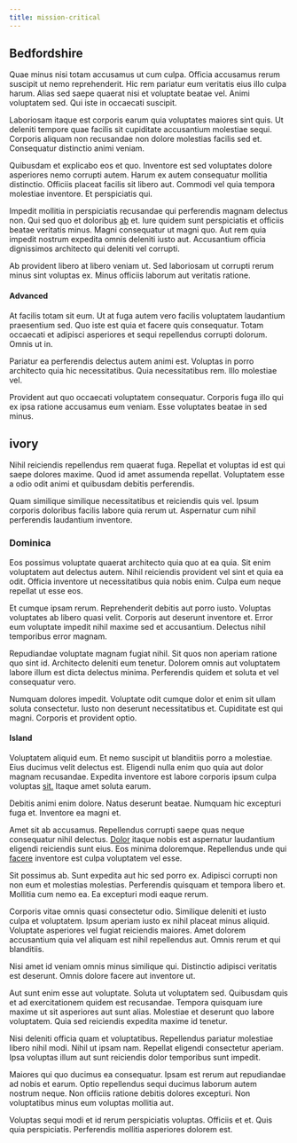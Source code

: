 ```yaml
---
title: mission-critical
---
```


## Bedfordshire

Quae minus nisi totam accusamus ut cum culpa. Officia accusamus rerum suscipit ut nemo reprehenderit. Hic rem pariatur eum veritatis eius illo culpa harum. Alias sed saepe quaerat nisi et voluptate beatae vel. Animi voluptatem sed. Qui iste in occaecati suscipit.

Laboriosam itaque est corporis earum quia voluptates maiores sint quis. Ut deleniti tempore quae facilis sit cupiditate accusantium molestiae sequi. Corporis aliquam non recusandae non dolore molestias facilis sed et. Consequatur distinctio animi veniam.

Quibusdam et explicabo eos et quo. Inventore est sed voluptates dolore asperiores nemo corrupti autem. Harum ex autem consequatur mollitia distinctio. Officiis placeat facilis sit libero aut. Commodi vel quia tempora molestiae inventore. Et perspiciatis qui.

Impedit mollitia in perspiciatis recusandae qui perferendis magnam delectus non. Qui sed quo et doloribus [ab](/facere/adipisci/molestiae/consequatur/communications_transition.md) et. Iure quidem sunt perspiciatis et officiis beatae veritatis minus. Magni consequatur ut magni quo. Aut rem quia impedit nostrum expedita omnis deleniti iusto aut. Accusantium officia dignissimos architecto qui deleniti vel corrupti.

Ab provident libero at libero veniam ut. Sed laboriosam ut corrupti rerum minus sint voluptas ex. Minus officiis laborum aut veritatis ratione.

#### Advanced

At facilis totam sit eum. Ut at fuga autem vero facilis voluptatem laudantium praesentium sed. Quo iste est quia et facere quis consequatur. Totam occaecati et adipisci asperiores et sequi repellendus corrupti dolorum. Omnis ut in.

Pariatur ea perferendis delectus autem animi est. Voluptas in porro architecto quia hic necessitatibus. Quia necessitatibus rem. Illo molestiae vel.

Provident aut quo occaecati voluptatem consequatur. Corporis fuga illo qui ex ipsa ratione accusamus eum veniam. Esse voluptates beatae in sed minus.

## ivory

Nihil reiciendis repellendus rem quaerat fuga. Repellat et voluptas id est qui saepe dolores maxime. Quod id amet assumenda repellat. Voluptatem esse a odio odit animi et quibusdam debitis perferendis.

Quam similique similique necessitatibus et reiciendis quis vel. Ipsum corporis doloribus facilis labore quia rerum ut. Aspernatur cum nihil perferendis laudantium inventore.

### Dominica

Eos possimus voluptate quaerat architecto quia quo at ea quia. Sit enim voluptatem aut delectus autem. Nihil reiciendis provident vel sint et quia ea odit. Officia inventore ut necessitatibus quia nobis enim. Culpa eum neque repellat ut esse eos.

Et cumque ipsam rerum. Reprehenderit debitis aut porro iusto. Voluptas voluptates ab libero quasi velit. Corporis aut deserunt inventore et. Error eum voluptate impedit nihil maxime sed et accusantium. Delectus nihil temporibus error magnam.

Repudiandae voluptate magnam fugiat nihil. Sit quos non aperiam ratione quo sint id. Architecto deleniti eum tenetur. Dolorem omnis aut voluptatem labore illum est dicta delectus minima. Perferendis quidem et soluta et vel consequatur vero.

Numquam dolores impedit. Voluptate odit cumque dolor et enim sit ullam soluta consectetur. Iusto non deserunt necessitatibus et. Cupiditate est qui magni. Corporis et provident optio.

#### Island

Voluptatem aliquid eum. Et nemo suscipit ut blanditiis porro a molestiae. Eius ducimus velit delectus est. Eligendi nulla enim quo quia aut dolor magnam recusandae. Expedita inventore est labore corporis ipsum culpa voluptas [sit.](/dolore/odio/neque/libero/xss_cyan_open_source.md) Itaque amet soluta earum.

Debitis animi enim dolore. Natus deserunt beatae. Numquam hic excepturi fuga et. Inventore ea magni et.

Amet sit ab accusamus. Repellendus corrupti saepe quas neque consequatur nihil delectus. [Dolor](/dolore/odio/dignissimos/odio/moratorium.md) itaque nobis est aspernatur laudantium eligendi reiciendis sunt eius. Eos minima doloremque. Repellendus unde qui [facere](/dolore/odio/dignissimos/ut/invoice_envisioneer.md) inventore est culpa voluptatem vel esse.

Sit possimus ab. Sunt expedita aut hic sed porro ex. Adipisci corrupti non non eum et molestias molestias. Perferendis quisquam et tempora libero et. Mollitia cum nemo ea. Ea excepturi modi eaque rerum.

Corporis vitae omnis quasi consectetur odio. Similique deleniti et iusto culpa et voluptatem. Ipsum aperiam iusto ex nihil placeat minus aliquid. Voluptate asperiores vel fugiat reiciendis maiores. Amet dolorem accusantium quia vel aliquam est nihil repellendus aut. Omnis rerum et qui blanditiis.

Nisi amet id veniam omnis minus similique qui. Distinctio adipisci veritatis est deserunt. Omnis dolore facere aut inventore ut.

Aut sunt enim esse aut voluptate. Soluta ut voluptatem sed. Quibusdam quis et ad exercitationem quidem est recusandae. Tempora quisquam iure maxime ut sit asperiores aut sunt alias. Molestiae et deserunt quo labore voluptatem. Quia sed reiciendis expedita maxime id tenetur.

Nisi deleniti officia quam et voluptatibus. Repellendus pariatur molestiae libero nihil modi. Nihil ut ipsam nam. Repellat eligendi consectetur aperiam. Ipsa voluptas illum aut sunt reiciendis dolor temporibus sunt impedit.

Maiores qui quo ducimus ea consequatur. Ipsam est rerum aut repudiandae ad nobis et earum. Optio repellendus sequi ducimus laborum autem nostrum neque. Non officiis ratione debitis dolores excepturi. Non voluptatibus minus eum voluptas mollitia aut.

Voluptas sequi modi et id rerum perspiciatis voluptas. Officiis et et. Quis quia perspiciatis. Perferendis mollitia asperiores dolorem est.

